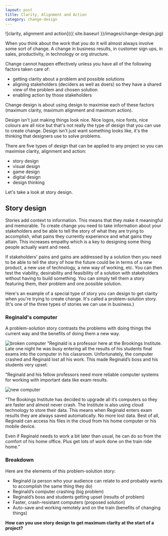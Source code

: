 ```yaml
---
layout: post
title: Clarity, Alignment and Action
category: change-design
---
```


![clarity, alignment and action]({{ site.baseurl }}/images/change-design.jpg)

When you think about the work that you do it will almost always involve some sort of change. A change in business results, in customer sign ups, in sales, productivity, in technology or org structure.

Change cannot happen effectively unless you have all of the following factors taken care of:

* getting clarity about a problem and possible solutions
* aligning stakeholders (deciders as well as doers) so they have a shared view of the problem and chosen solution
* enabling action by those stakeholders

Change design is about using design to maximise each of these factors (maximum clarity, maximum alignment and maximum action).

Design isn't just making things look nice. Nice logos, nice fonts, nice colours are all nice but that's not really the type of design that you can use to create change. Design isn't just want something looks like, it's the thinking that designers use to solve problems.

There are five types of design that can be applied to any project so you can maximise clarity, alignment and action:

* story design
* visual design
* game design
* digital design
* design thinking

Let's take a look at story design.

## Story design
Stories add context to information. This means that they make it meaningful and memorable. To create change you need to take information about your stakeholders and be able to tell the story of what they are trying to accomplish, what pains they currently experience and what gains they attain. This increases empathy which is a key to designing some thing people actually want and need.

If stakeholders' pains and gains are addressed by a solution then you need to be able to tell the story of how the future could be in terms of a new product, a new use of technology, a new way of working, etc. You can then test the viability, desirability and feasibility of a solution with stakeholders without having to build something. You can simply tell them a story featuring them, their problem and one possible solution.

Here's an example of a special type of story you can design to get clarity when you're trying to create change. It's called a problem-solution story. (It's one of the three types of stories we can use in business.)

### Reginald's computer
A problem-solution story contrasts the problems with doing things the current way and the benefits of doing them a new way.

![broken computer](http://everlearning.com.au/assets/lesson-images/17-broken-computer.png)
"Reginald is a professor here at the Brookings Institute. Late one night he was busy entering all the results of his students final exams into the computer in his classroom. Unfortunately, the computer crashed and Reginald lost all his work. This made Reginald’s boss and his students very upset.

"Reginald and his fellow professors need more reliable computer systems for working with important data like exam results.

![new computer](http://everlearning.com.au/assets/lesson-images/17-cloud-computer.png)

“The Bookings Institute has decided to upgrade all it’s computers so they are faster and almost never crash. The Institute is also using cloud technology to store their data. This means when Reginald enters exam results they are always saved automatically. No more lost data. Best of all, Reginald can access his files in the cloud from his home computer or his mobile device.

Even if Reginald needs to work a bit later than usual, he can do so from the comfort of his home office. Plus get lots of work done on the train ride home.”

### Breakdown
Here are the elements of this problem-solution story:

* Reginald (a person who your audience can relate to and probably wants to accomplish the same thing they do)
* Reginald’s computer crashing (big problem)
* Reginald’s boss and students getting upset (results of problem)
* Faster, crash-resistant computers (proposed solution)
* Auto-save and working remotely and on the train (benefits of changing things)

**How can you use story design to get maximum clarity at the start of a project?**
